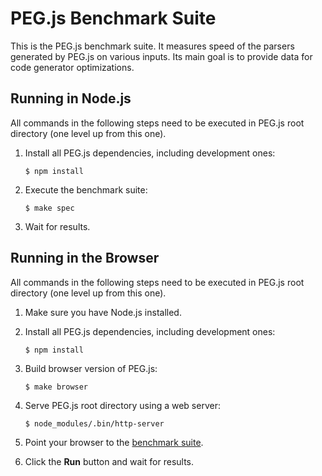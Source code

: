 PEG.js Benchmark Suite
======================

This is the PEG.js benchmark suite. It measures speed of the parsers generated
by PEG.js on various inputs. Its main goal is to provide data for code generator
optimizations.

Running in Node.js
------------------

All commands in the following steps need to be executed in PEG.js root directory
(one level up from this one).

  1. Install all PEG.js dependencies, including development ones:

     ```console
     $ npm install
     ```

  2. Execute the benchmark suite:

     ```console
     $ make spec
     ```

  3. Wait for results.

Running in the Browser
----------------------

All commands in the following steps need to be executed in PEG.js root directory
(one level up from this one).

  1. Make sure you have Node.js installed.

  2. Install all PEG.js dependencies, including development ones:

     ```console
     $ npm install
     ```

  3. Build browser version of PEG.js:

     ```console
     $ make browser
     ```

  4. Serve PEG.js root directory using a web server:

     ```console
     $ node_modules/.bin/http-server
     ```

  5. Point your browser to the [benchmark suite](http://localhost:8080/benchmark/index.html).

  6. Click the **Run** button and wait for results.
